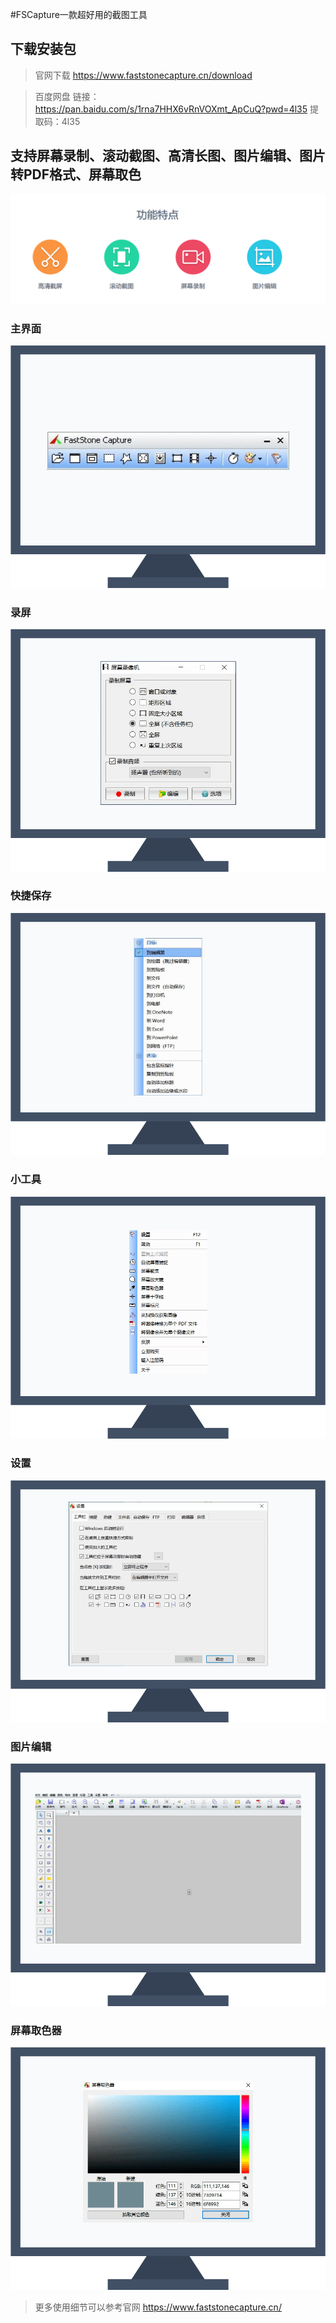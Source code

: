 #FSCapture一款超好用的截图工具

## 下载安装包
> 官网下载
https://www.faststonecapture.cn/download

> 百度网盘
链接：https://pan.baidu.com/s/1rna7HHX6vRnVOXmt_ApCuQ?pwd=4l35
提取码：4l35


## 支持屏幕录制、滚动截图、高清长图、图片编辑、图片转PDF格式、屏幕取色

![img.png](images/fscapture_00.png)

### 主界面
![img.png](images/fscapture_01.png)

### 录屏
![img.png](images/fscapture_02.png)

### 快捷保存
![img_1.png](images/fscapture_03.png)

### 小工具
![img_2.png](images/fscapture_04.png)

### 设置
![img_3.png](images/fscapture_05.png)

### 图片编辑
![img_4.png](images/fscapture_06.png)

### 屏幕取色器
![img_5.png](images/fscapture_07.png)

> 更多使用细节可以参考官网
https://www.faststonecapture.cn/

